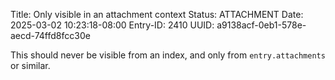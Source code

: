 Title: Only visible in an attachment context
Status: ATTACHMENT
Date: 2025-03-02 10:23:18-08:00
Entry-ID: 2410
UUID: a9138acf-0eb1-578e-aecd-74ffd8fcc30e

This should never be visible from an index, and only from `entry.attachments` or similar.
